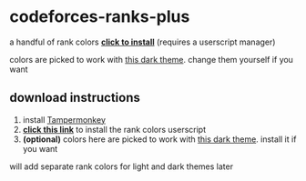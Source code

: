 # codeforces-ranks-plus

a handful of rank colors
[**click to install**](https://github.com/temporary77/codeforces-ranks-plus/raw/main/codeforces-ranks-plus.user.js) (requires a userscript manager)

colors are picked to work with [this dark theme](https://github.com/GaurangTandon/codeforces-darktheme). change them yourself if you want

## download instructions

1. install [Tampermonkey](https://tampermonkey.net/)
2. [**click this link**](https://github.com/temporary77/codeforces-ranks-plus/raw/main/codeforces-ranks-plus.user.js) to install the rank colors userscript
3. **(optional)** colors here are picked to work with [this dark theme](https://github.com/GaurangTandon/codeforces-darktheme). install it if you want

will add separate rank colors for light and dark themes later